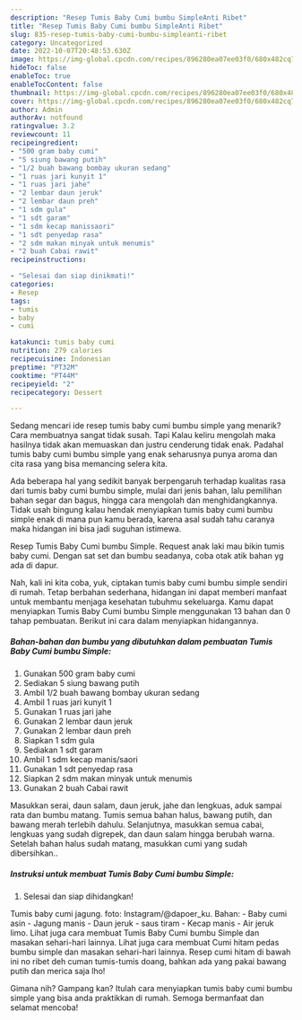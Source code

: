 ```yaml
---
description: "Resep Tumis Baby Cumi bumbu SimpleAnti Ribet"
title: "Resep Tumis Baby Cumi bumbu SimpleAnti Ribet"
slug: 835-resep-tumis-baby-cumi-bumbu-simpleanti-ribet
category: Uncategorized
date: 2022-10-07T20:48:53.630Z
image: https://img-global.cpcdn.com/recipes/896280ea07ee03f0/680x482cq70/tumis-baby-cumi-bumbu-simple-foto-resep-utama.jpg
hideToc: false
enableToc: true
enableTocContent: false
thumbnail: https://img-global.cpcdn.com/recipes/896280ea07ee03f0/680x482cq70/tumis-baby-cumi-bumbu-simple-foto-resep-utama.jpg
cover: https://img-global.cpcdn.com/recipes/896280ea07ee03f0/680x482cq70/tumis-baby-cumi-bumbu-simple-foto-resep-utama.jpg
author: Admin
authorAv: notfound
ratingvalue: 3.2
reviewcount: 11
recipeingredient:
- "500 gram baby cumi"
- "5 siung bawang putih"
- "1/2 buah bawang bombay ukuran sedang"
- "1 ruas jari kunyit 1"
- "1 ruas jari jahe"
- "2 lembar daun jeruk"
- "2 lembar daun preh"
- "1 sdm gula"
- "1 sdt garam"
- "1 sdm kecap manissaori"
- "1 sdt penyedap rasa"
- "2 sdm makan minyak untuk menumis"
- "2 buah Cabai rawit"
recipeinstructions:

- "Selesai dan siap dinikmati!"
categories:
- Resep
tags:
- tumis
- baby
- cumi

katakunci: tumis baby cumi 
nutrition: 279 calories
recipecuisine: Indonesian
preptime: "PT32M"
cooktime: "PT44M"
recipeyield: "2"
recipecategory: Dessert

---
```



Sedang mencari ide resep tumis baby cumi bumbu simple yang menarik? Cara membuatnya sangat tidak susah. Tapi Kalau keliru mengolah maka hasilnya tidak akan memuaskan dan justru cenderung tidak enak. Padahal tumis baby cumi bumbu simple yang enak seharusnya punya aroma dan cita rasa yang bisa memancing selera kita.


Ada beberapa hal yang sedikit banyak berpengaruh terhadap kualitas rasa dari tumis baby cumi bumbu simple, mulai dari jenis bahan, lalu pemilihan bahan segar dan bagus, hingga cara mengolah dan menghidangkannya. Tidak usah bingung kalau hendak menyiapkan tumis baby cumi bumbu simple enak di mana pun kamu berada, karena asal sudah tahu caranya maka hidangan ini bisa jadi suguhan istimewa.

Resep Tumis Baby Cumi bumbu Simple. Request anak laki mau bikin tumis baby cumi. Dengan sat set dan bumbu seadanya, coba otak atik bahan yg ada di dapur.


Nah, kali ini kita coba, yuk, ciptakan tumis baby cumi bumbu simple sendiri di rumah. Tetap berbahan sederhana, hidangan ini dapat memberi manfaat untuk membantu menjaga kesehatan tubuhmu sekeluarga. Kamu dapat menyiapkan Tumis Baby Cumi bumbu Simple menggunakan 13 bahan dan 0 tahap pembuatan. Berikut ini cara dalam menyiapkan hidangannya.

<!--inarticleads1-->

##### Bahan-bahan dan bumbu yang dibutuhkan dalam pembuatan Tumis Baby Cumi bumbu Simple:

1. Gunakan 500 gram baby cumi
1. Sediakan 5 siung bawang putih
1. Ambil 1/2 buah bawang bombay ukuran sedang
1. Ambil 1 ruas jari kunyit 1
1. Gunakan 1 ruas jari jahe
1. Gunakan 2 lembar daun jeruk
1. Gunakan 2 lembar daun preh
1. Siapkan 1 sdm gula
1. Sediakan 1 sdt garam
1. Ambil 1 sdm kecap manis/saori
1. Gunakan 1 sdt penyedap rasa
1. Siapkan 2 sdm makan minyak untuk menumis
1. Gunakan 2 buah Cabai rawit


Masukkan serai, daun salam, daun jeruk, jahe dan lengkuas, aduk sampai rata dan bumbu matang. Tumis semua bahan halus, bawang putih, dan bawang merah terlebih dahulu. Selanjutnya, masukkan semua cabai, lengkuas yang sudah digrepek, dan daun salam hingga berubah warna. Setelah bahan halus sudah matang, masukkan cumi yang sudah dibersihkan.. 

<!--inarticleads2-->

##### Instruksi untuk membuat Tumis Baby Cumi bumbu Simple:


1. Selesai dan siap dihidangkan!

Tumis baby cumi jagung. foto: Instagram/@dapoer_ku. Bahan: - Baby cumi asin - Jagung manis - Daun jeruk - saus tiram - Kecap manis - Air jeruk limo. Lihat juga cara membuat Tumis Baby Cumi bumbu Simple dan masakan sehari-hari lainnya. Lihat juga cara membuat Cumi hitam pedas bumbu simple dan masakan sehari-hari lainnya. Resep cumi hitam di bawah ini no ribet deh cuman tumis-tumis doang, bahkan ada yang pakai bawang putih dan merica saja lho! 

Gimana nih? Gampang kan? Itulah cara menyiapkan tumis baby cumi bumbu simple yang bisa anda praktikkan di rumah. Semoga bermanfaat dan selamat mencoba!

